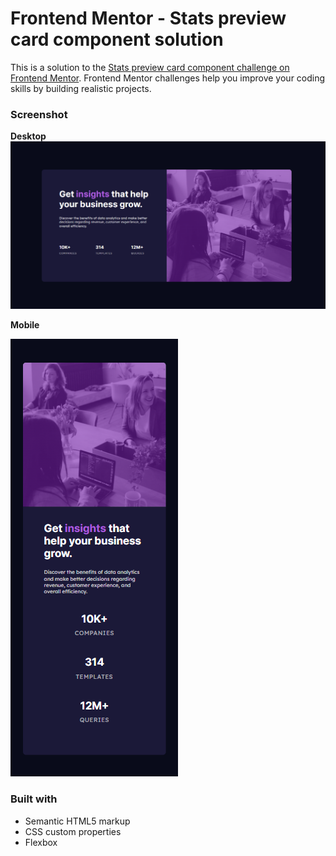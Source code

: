 # Frontend Mentor - Stats preview card component solution

This is a solution to the [Stats preview card component challenge on Frontend Mentor](https://www.frontendmentor.io/challenges/stats-preview-card-component-8JqbgoU62). Frontend Mentor challenges help you improve your coding skills by building realistic projects. 

### Screenshot

**Desktop**
![Desktop](Stats_preview-desktop.png)

**Mobile**

![Mobile](Stats_preview-mobile.png)

### Built with

- Semantic HTML5 markup
- CSS custom properties
- Flexbox
